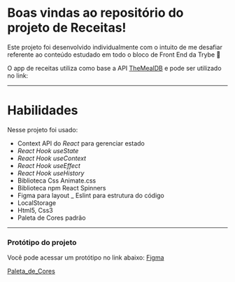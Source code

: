 
# Boas vindas ao repositório do projeto de Receitas!

Este projeto foi desenvolvido individualmente com o intuito de me desafiar referente ao conteúdo estudado em todo o bloco de Front End da Trybe 🚀

O app de receitas utiliza como base a API [TheMealDB](https://www.themealdb.com/) e pode ser utilizado no link: 

---

# Habilidades

Nesse projeto foi usado:

  - Context API do _React_ para gerenciar estado
  - _React Hook useState_
  - _React Hook useContext_
  - _React Hook useEffect_
  - _React Hook useHistory_
  - Biblioteca Css Animate.css
  - Biblioteca npm React Spinners
  - Figma para layout
  _ Eslint para estrutura do código
  - LocalStorage
  - Html5, Css3
  - Paleta de Cores padrão

---

### Protótipo do projeto

Você pode acessar um protótipo no link abaixo:
[Figma](https://www.figma.com/file/d5YalEcxhNtCXsOVMPIiR6/Recipes-App?node-id=0%3A1)

[Paleta_de_Cores](https://coolors.co/palette/c9cba3-ffe1a8-e26d5c-723d46-472d30)


